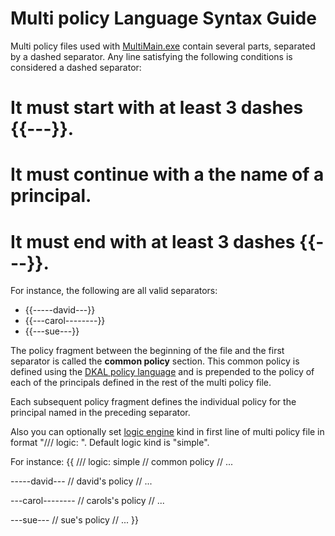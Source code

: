 # Multi policy Language Syntax Guide 
Multi policy files used with [MultiMain.exe](#usingDkalMultiMain) contain several parts, separated by a dashed separator. Any line satisfying the following conditions is considered a dashed separator:
# It must start with at least 3 dashes {{---}}.
# It must continue with a the name of a principal.
# It must end with at least 3 dashes {{---}}.

For instance, the following are all valid separators:
* {{-----david---}}
* {{---carol--------}}
* {{---sue---}}

The policy fragment between the beginning of the file and the first separator is called the **common policy** section. This common policy is defined using the [DKAL policy language](#syntaxPolicy) and is prepended to the policy of each of the principals defined in the rest of the multi policy file.

Each subsequent policy fragment defines the individual policy for the principal named in the preceding separator.

Also you can optionally set [logic engine](Logic-Engines) kind in first line of multi policy file in format "/// logic: <kind>". Default logic kind is "simple".

For instance:
{{
/// logic: simple
// common policy
// ...

-----david---
// david's policy
// ...

---carol--------
// carols's policy
// ...

---sue---
// sue's policy
// ...
}}
